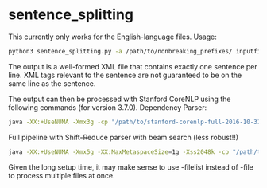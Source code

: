 # sentence_splitting


This currently only works for the English-language files.
Usage:
```bash
python3 sentence_splitting.py -a /path/to/nonbreaking_prefixes/ inputfile.txt | perl filter_metainfo_from_cclines.pl path/to/dictionaries | perl join_lines.pl > outputfile.xml
```

The output is a well-formed XML file that contains exactly one sentence per line. XML tags relevant to the sentence are not guaranteed to be on the same line as the sentence.

The output can then be processed with Stanford CoreNLP using the following commands (for version 3.7.0).
Dependency Parser:
```bash
java -XX:+UseNUMA -Xmx3g -cp "/path/to/stanford-corenlp-full-2016-10-31/*" edu.stanford.nlp.pipeline.StanfordCoreNLP -pos.model edu/stanford/nlp/models/pos-tagger/english-caseless-left3words-distsim.tagger -parse.model edu/stanford/nlp/models/srparser/englishSR.beam.ser.gz -annotators tokenize,cleanxml,ssplit,pos,truecase,lemma,ner,depparse -parse.maxlen 100 -ssplit.eolonly true -truecase.overwriteText true -outputFormat json -file outputfile.xml
```
Full pipeline with Shift-Reduce parser with beam search (less robust!!)
```bash
java -XX:+UseNUMA -Xmx5g -XX:MaxMetaspaceSize=1g -Xss2048k -cp "/path/to/stanford-corenlp-full-2016-10-31/*" edu.stanford.nlp.pipeline.StanfordCoreNLP -pos.model edu/stanford/nlp/models/pos-tagger/english-caseless-left3words-distsim.tagger -parse.model edu/stanford/nlp/models/srparser/englishSR.beam.ser.gz -annotators tokenize,cleanxml,ssplit,pos,truecase,lemma,ner,parse,dcoref,relation,natlog,quote,sentiment -parse.maxlen 100 -ssplit.eolonly true -coref.algorithm neural -truecase.overwriteText true -outputFormat json -file outputfile.xml
```

Given the long setup time, it may make sense to use -filelist instead of -file to process multiple files at once.